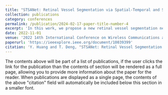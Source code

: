 ```yaml
---
title: "STSANet: Retinal Vessel Segmentation via Spatial-Temporal and Self-Attention Encoding"
collection: publications
category: conferences
permalink: /publication/2024-02-17-paper-title-number-4
excerpt: 'In this work, we propose a new retinal vessel segmentation network via spatial-temporal and self-attention encoding modules, called STSANet, which can significantly improve the performance and robustness of segmentation.'
date: 2022-11-01
venue: '2022 14th International Conference on Wireless Communications and Signal Processing (WCSP)'
paperurl: 'https://ieeexplore.ieee.org/document/10039399'
citation: 'Y. Huang and T. Deng, "STSANet: Retinal Vessel Segmentation via Spatial-Temporal and Self-Attention Encoding," 2022 14th International Conference on Wireless Communications and Signal Processing (WCSP), Nanjing, China, 2022, pp. 132-137.'
---
```


The contents above will be part of a list of publications, if the user clicks the link for the publication than the contents of section will be rendered as a full page, allowing you to provide more information about the paper for the reader. When publications are displayed as a single page, the contents of the above "citation" field will automatically be included below this section in a smaller font.

